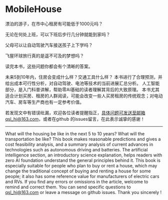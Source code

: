 # MobileHouse
漂泊的游子，在市中心租房有可能低于1000元吗？

无论在何处上班，可以下班后步行几分钟就能到家吗？

父母可以让自动驾驶汽车接送孩子上下学吗？

飞屋环球旅行真的是遥不可及的梦想吗？

读完本书，这些问题你都会有个清晰的答案。

未来5到10年内，住房会变成什么样？交通工具什么样？
本书进行了合理预测，并给出成本可行性分析，对自动驾驶、电池等技术的当前进展汇总分析。
人工智能部分，是入门科普讲解，帮助零AI基础的读者理解其背后的大致原理。
本书尤其适合计划买房、租房的人群阅读，可能会改变一些人买房租房的传统观念；对电动汽车、房车等生产商也有一定参考价值。

若发现文中有错误纰漏，欢迎各位读者提醒指正，具体问题可发送至邮箱qsl_hi@163.com，或者在github 的issues留言，在此表示诚挚的感谢！

---
What will the housing be like in the next 5 to 10 years? What will the transportation be like?
This book makes reasonable predictions and gives a cost feasibility analysis, and a summary analysis of current advances in technologies such as autonomous driving and batteries. The artificial intelligence section, an introductory science explanation, helps readers with zero AI foundation understand the general principles behind it.
This book is especially suitable for people who plan to buy or rent a house, which may change the traditional concept of buying and renting a house for some people; it also has some reference value for manufacturers of electric cars and RVs.
If you find any errors or omissions in the article, welcome to remind and correct them. You can send specific questions to qsl_hi@163.com or leave a message on github issues. Thank you sincerely !
